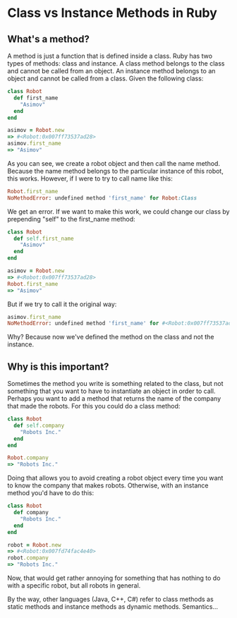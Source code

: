 # Class vs Instance Methods in Ruby

## What's a method?

A method is just a function that is defined inside a class. Ruby has two types of methods: class and instance. A class method belongs to the class and cannot be called from an object. An instance method belongs to an object and cannot be called from a class. Given the following class:

```ruby
class Robot
  def first_name
    "Asimov"
  end
end

asimov = Robot.new
=> #<Robot:0x007ff73537ad28>
asimov.first_name
=> "Asimov"
```

As you can see, we create a robot object and then call the name method. Because the name method belongs to the particular instance of this robot, this works. However, if I were to try to call name like this:

```ruby
Robot.first_name
NoMethodError: undefined method 'first_name' for Robot:Class
```

We get an error. If we want to make this work, we could change our class by prepending "self" to the first_name method:

```ruby
class Robot
  def self.first_name
    "Asimov"
  end
end

asimov = Robot.new
=> #<Robot:0x007ff73537ad28>
Robot.first_name
=> "Asimov"
```

But if we try to call it the original way:

```ruby
asimov.first_name
NoMethodError: undefined method 'first_name' for #<Robot:0x007ff73537ad28>
```

Why? Because now we've defined the method on the class and not the instance.

## Why is this important?

Sometimes the method you write is something related to the class, but not something that you want to have to instantiate an object in order to call. Perhaps you want to add a method that returns the name of the company that made the robots. For this you could do a class method:

```ruby
class Robot
  def self.company
    "Robots Inc."
  end
end

Robot.company
=> "Robots Inc."
```

Doing that allows you to avoid creating a robot object every time you want to know the company that makes robots. Otherwise, with an instance method you'd have to do this:

```ruby
class Robot
  def company
    "Robots Inc."
  end
end

robot = Robot.new
=> #<Robot:0x007fd74fac4e40>
robot.company
=> "Robots Inc."
```

Now, that would get rather annoying for something that has nothing to do with a specific robot, but all robots in general.

By the way, other languages (Java, C++, C#) refer to class methods as static methods and instance methods as dynamic methods. Semantics...
